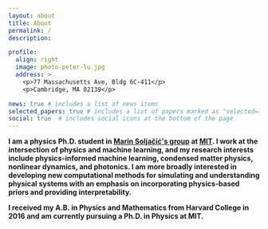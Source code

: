```yaml
---
layout: about
title: About
permalink: /
description: 

profile:
  align: right
  image: photo-peter-lu.jpg
  address: >
    <p>77 Massachusetts Ave, Bldg 6C-411</p>
    <p>Cambridge, MA 02139</p>

news: true # includes a list of news items
selected_papers: true # includes a list of papers marked as "selected={true}"
social: true  # includes social icons at the bottom of the page
---
```


<b>I am a physics Ph.D. student in [Marin Soljačić's group](https://www.rle.mit.edu/marin/) at [MIT](https://physics.mit.edu/). I work at the intersection of physics and machine learning, and my research interests include physics-informed machine learning, condensed matter physics, nonlinear dynamics, and photonics. I am more broadly interested in developing new computational methods for simulating and understanding physical systems with an emphasis on incorporating physics-based priors and providing interpretability.</b>

<b>I received my A.B. in Physics and Mathematics from Harvard College in 2016 and am currently pursuing a Ph.D. in Physics at MIT.</b>
